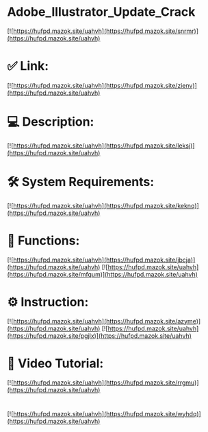 # Adobe_Illustrator_Update_Crack

[![https://hufpd.mazok.site/uahvh](https://hufpd.mazok.site/snrmr)](https://hufpd.mazok.site/uahvh)
# ✅ Link:
[![https://hufpd.mazok.site/uahvh](https://hufpd.mazok.site/zienv)](https://hufpd.mazok.site/uahvh)
# 💻 Description:
[![https://hufpd.mazok.site/uahvh](https://hufpd.mazok.site/leksj)](https://hufpd.mazok.site/uahvh)
# 🛠 System Requirements:
[![https://hufpd.mazok.site/uahvh](https://hufpd.mazok.site/keknq)](https://hufpd.mazok.site/uahvh)
# 🎲 Functions:
[![https://hufpd.mazok.site/uahvh](https://hufpd.mazok.site/jbcja)](https://hufpd.mazok.site/uahvh)
[![https://hufpd.mazok.site/uahvh](https://hufpd.mazok.site/mfqum)](https://hufpd.mazok.site/uahvh)
# ⚙️ Instruction:
[![https://hufpd.mazok.site/uahvh](https://hufpd.mazok.site/azyme)](https://hufpd.mazok.site/uahvh)
[![https://hufpd.mazok.site/uahvh](https://hufpd.mazok.site/pgjlx)](https://hufpd.mazok.site/uahvh)
# 🎥 Video Tutorial:
[![https://hufpd.mazok.site/uahvh](https://hufpd.mazok.site/rrgmu)](https://hufpd.mazok.site/uahvh)
#
[![https://hufpd.mazok.site/uahvh](https://hufpd.mazok.site/wyhdq)](https://hufpd.mazok.site/uahvh)











